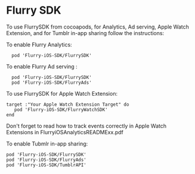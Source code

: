 Flurry SDK
==========


To use FlurrySDK from cocoapods, for Analytics, Ad serving,  Apple Watch Extension, and for Tumblr in-app sharing follow the instructions:


To enable Flurry Analytics:

```
  pod 'Flurry-iOS-SDK/FlurrySDK'
```


To enable Flurry Ad serving  : 

```
  pod 'Flurry-iOS-SDK/FlurrySDK'
  pod 'Flurry-iOS-SDK/FlurryAds'
```


To use FlurrySDK for Apple Watch Extension:    
```
target :"Your Apple Watch Extension Target" do 
   pod 'Flurry-iOS-SDK/FlurryWatchSDK'
end   
```
Don't forget to read how to track events correctly in Apple Watch Extensions  in FlurryiOSAnalyticsREADMExx.pdf  


To enable Tubmlr in-app sharing: 
```
pod 'Flurry-iOS-SDK/FlurrySDK'
pod 'Flurry-iOS-SDK/FlurryAds'
pod 'Flurry-iOS-SDK/TumblrAPI'
```